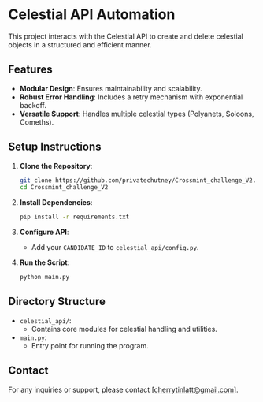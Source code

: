 # Celestial API Automation

This project interacts with the Celestial API to create and delete celestial objects in a structured and efficient manner.

## Features
- **Modular Design**: Ensures maintainability and scalability.
- **Robust Error Handling**: Includes a retry mechanism with exponential backoff.
- **Versatile Support**: Handles multiple celestial types (Polyanets, Soloons, Comeths).

## Setup Instructions
1. **Clone the Repository**:
    ```bash
    git clone https://github.com/privatechutney/Crossmint_challenge_V2.git
    cd Crossmint_challenge_V2
    ```
2. **Install Dependencies**:
    ```bash
    pip install -r requirements.txt
    ```
3. **Configure API**:
    - Add your `CANDIDATE_ID` to `celestial_api/config.py`.

4. **Run the Script**:
    ```bash
    python main.py
    ```

## Directory Structure
- `celestial_api/`:
    - Contains core modules for celestial handling and utilities.
- `main.py`:
    - Entry point for running the program.

## Contact
For any inquiries or support, please contact [cherrytinlatt@gmail.com].
